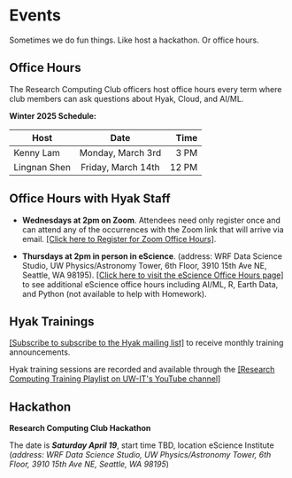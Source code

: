 # Events

Sometimes we do fun things. Like host a hackathon. Or office hours.

## Office Hours

The Research Computing Club officers host office hours every term where club members can ask questions about Hyak, Cloud, and AI/ML.

**Winter 2025 Schedule:**

| Host        |      Date           |   Time   |
| ------------- | :-----------:     | -----:   |
| Kenny Lam     | Monday, March 3rd | 3 PM     |
| Lingnan Shen  | Friday, March 14th| 12 PM    |

## Office Hours with Hyak Staff

* **Wednesdays at 2pm on Zoom**. Attendees need only register once and can attend any of the occurrences with the Zoom link that will arrive via email. [[Click here to Register for Zoom Office Hours]](https://washington.zoom.us/meeting/register/tJMpce6vrz8sEtR5miKvhsQiXANt6lBORFTu).

* **Thursdays at 2pm in person in eScience**. (address: WRF Data Science Studio, UW Physics/Astronomy Tower, 6th Floor, 3910 15th Ave NE, Seattle, WA 98195). [[Click here to visit the eScience Office Hours page]](https://escience.washington.edu/using-data-science/office-hours#office-hour-schedule) to see additional eScience office hours including AI/ML, R, Earth Data, and Python (not available to help with Homework).

## Hyak Trainings

[[Subscribe to subscribe to the Hyak mailing list]](https://mailman1.u.washington.edu/mailman/listinfo/hyak-users) to receive monthly training announcements. 

Hyak training sessions are recorded and available through the [[Research Computing Training Playlist on UW-IT's YouTube channel]](https://youtube.com/playlist?list=PL-uLiqrTav1omqc7omKsLzRg2ng3nKCtj&si=ACwxjc0PV67AQfxm)

## Hackathon

**Research Computing Club Hackathon**

The date is **_Saturday April 19_**, start time TBD, location eScience Institute (_address: WRF Data Science Studio, UW Physics/Astronomy Tower, 6th Floor, 3910 15th Ave NE, Seattle, WA 98195_)
